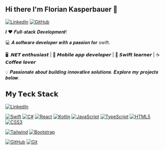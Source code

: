 ## Hi there I'm Florian Kasperbauer 👋
[![LinkedIn](https://img.shields.io/badge/LinkedIn-000000?style=for-the-badge&logo=linkedin&logoColor=white)](https://www.linkedin.com/in/florianka) [![GitHub](https://img.shields.io/badge/GitHub-000000?style=for-the-badge&logo=github&logoColor=white)](https://github.com/kasperFlo)

𝑰 ❤️ 𝑭𝒖𝒍𝒍-𝒔𝒕𝒂𝒄𝒌 𝑫𝒆𝒗𝒆𝒍𝒐𝒑𝒎𝒆𝒏𝒕!

💻 𝑨 𝒔𝒐𝒇𝒕𝒘𝒂𝒓𝒆 𝒅𝒆𝒗𝒆𝒍𝒐𝒑𝒆𝒓 𝒘𝒊𝒕𝒉 𝒂 𝒑𝒂𝒔𝒔𝒊𝒐𝒏 𝒇𝒐𝒓 swift.

🖥️ .𝙉𝙀𝙏 𝙚𝙣𝙩𝙝𝙪𝙨𝙞𝙖𝙨𝙩 | 📱 𝙈𝙤𝙗𝙞𝙡𝙚 𝙖𝙥𝙥 𝙙𝙚𝙫𝙚𝙡𝙤𝙥𝙚𝙧 |  🍎 𝙎𝙬𝙞𝙛𝙩 𝙡𝙚𝙖𝙧𝙣𝙚𝙧 | ☕️ 𝘾𝙤𝙛𝙛𝙚𝙚 𝙡𝙤𝙫𝙚𝙧

💡 𝑷𝒂𝒔𝒔𝒊𝒐𝒏𝒂𝒕𝒆 𝒂𝒃𝒐𝒖𝒕 𝒃𝒖𝒊𝒍𝒅𝒊𝒏𝒈 𝒊𝒏𝒏𝒐𝒗𝒂𝒕𝒊𝒗𝒆 𝒔𝒐𝒍𝒖𝒕𝒊𝒐𝒏𝒔. 𝑬𝒙𝒑𝒍𝒐𝒓𝒆 𝒎𝒚 𝒑𝒓𝒐𝒋𝒆𝒄𝒕𝒔 𝒃𝒆𝒍𝒐𝒘.

## 𝗠𝘆 𝗧𝗲𝗰𝗸 𝗦𝘁𝗮𝗰𝗸

[![LinkedIn](https://img.shields.io/badge/LinkedIn-0077B5?style=for-the-badge&logo=linkedin&logoColor=white)](https://www.linkedin.com/in/florianka)

[![Swift](https://img.shields.io/badge/Swift-F54A2A?style=for-the-badge&logo=swift&logoColor=white)]() [![C#](https://img.shields.io/badge/C%23-239120?style=for-the-badge&logo=c-sharp&logoColor=white)]()
[![React](https://img.shields.io/badge/React-20232A?style=for-the-badge&logo=react&logoColor=61DAFB)]() [![Kotlin](https://img.shields.io/badge/Kotlin-0095D5?style=for-the-badge&logo=kotlin&logoColor=white)]() [![JavaScript](https://img.shields.io/badge/JavaScript-F7DF1E?style=for-the-badge&logo=javascript&logoColor=black)]() [![TypeScript](https://img.shields.io/badge/TypeScript-007ACC?style=for-the-badge&logo=typescript&logoColor=white)]() [![HTML5](https://img.shields.io/badge/HTML5-E34F26?style=for-the-badge&logo=html5&logoColor=white)]() [![CSS3](https://img.shields.io/badge/CSS3-1572B6?style=for-the-badge&logo=css3&logoColor=white)]()

[![Tailwind](https://img.shields.io/badge/Tailwind_CSS-38B2AC?style=for-the-badge&logo=tailwind-css&logoColor=white)]() [![Bootstrap](https://img.shields.io/badge/Bootstrap-563D7C?style=for-the-badge&logo=bootstrap&logoColor=white)]()

[![GitHub](https://img.shields.io/badge/GitHub-100000?style=for-the-badge&logo=github&logoColor=white)]() [![Git](https://img.shields.io/badge/Git-F05032?style=for-the-badge&logo=git&logoColor=white)]()
